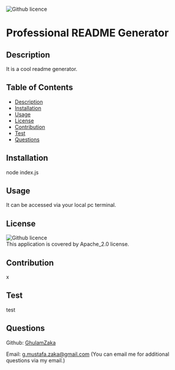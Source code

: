 
  ![Github licence](http://img.shields.io/badge/license-Apache_2.0-blue.svg) <br />
  # Professional README Generator  

  ## Description
  It is a cool readme generator.

  ## Table of Contents 
  - [Description](#description)
  - [Installation](#installation)
  - [Usage](#usage)
  - [License](#license)
  - [Contribution](#contribution)
  - [Test](#test)
  - [Questions](#questions)

  ## Installation
  node index.js 

  ## Usage
  It can be accessed via your local pc terminal. 

  ## License
  ![Github licence](http://img.shields.io/badge/license-Apache_2.0-blue.svg) <br />
  This application is covered by Apache_2.0 license. 

  ## Contribution
  x

  ## Test
  test

  ## Questions
  Github: [GhulamZaka](https://github.com/GhulamZaka)
 
  Email: g.mustafa.zaka@gmail.com  (You can email me for additional questions via my email.)

  
